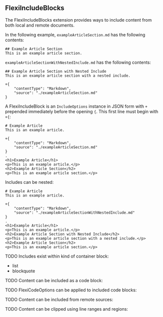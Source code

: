 ﻿## FlexiIncludeBlocks
The FlexiIncludeBlocks extension provides ways to include content from both local and remote documents.

In the following
example, `exampleArticleSection.md` has the following contents:
```
## Example Article Section
This is an example article section.
```
`exampleArticleSectionWithNestedInclude.md` has the following contents:
```
## Example Article Section with Nested Include
This is an example article section with a nested include.

+{
    "contentType": "Markdown",
    "source": "./exampleArticleSection.md"    
}
```

A FlexiIncludeBlock is an `IncludeOptions` instance in JSON form with `+` prepended immediately before the opening `{`. This first line
must begin with `+{`:
```````````````````````````````` example
# Example Article
This is an example article.

+{
    "contentType": "Markdown",
    "source": "./exampleArticleSection.md"
}
.
<h1>Example Article</h1>
<p>This is an example article.</p>
<h2>Example Article Section</h2>
<p>This is an example article section.</p>
````````````````````````````````

Includes can be nested:
```````````````````````````````` example
# Example Article
This is an example article.

+{
    "contentType": "Markdown",
    "source": "./exampleArticleSectionWithNestedInclude.md"
}
.
<h1>Example Article</h1>
<p>This is an example article.</p>
<h2>Example Article Section with Nested Include</h2>
<p>This is an example article section with a nested include.</p>
<h2>Example Article Section</h2>
<p>This is an example article section.</p>
````````````````````````````````

TODO Includes exist within kind of container block:
- list
- blockquote

TODO Content can be included as a code block:

TODO FlexiCodeOptions can be applied to included code blocks:

TODO Content can be included from remote sources:

TODO Content can be clipped using line ranges and regions: